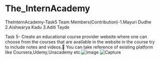 # The_InternAcademy
TheInternAcademy-Task5
Team Members(Contribution)-1.Mayuri Dudhe
                           2.Aishwarya Kadu
                           3.Aditi Tayde
              
  Task 5- Create an educational course provider website where one can choose from the courses that are available in the website in the course try to include notes and videos.        You can take reference of existing platform like Coursera,Udemy,Unacademy etc.![image](https://user-images.githubusercontent.com/87758683/135857328-7d70087c-d2f5-4bb3-b5b0-fd80cdd686ed.png)
![Capture](https://user-images.githubusercontent.com/87758683/135857423-cd84f9b1-da86-4929-b686-6d264ccad52f.JPG)

